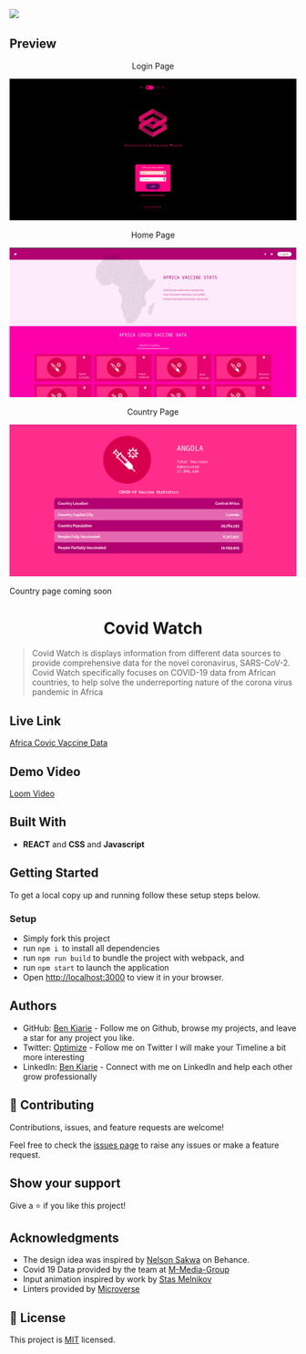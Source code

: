 ![](https://img.shields.io/badge/Microverse-blueviolet)

## Preview

<p align="center">Login Page</p>

<img src="./src/assets/login-page.png">

<p align="center">Home Page</p>

<img src="./src/assets/africa-covid.png">

<p align="center">Country Page</p>

<img src="./src/assets/countrypage.png">

Country page coming soon

<h1 align="center">Covid Watch</h1>

> Covid Watch is displays information from different data sources to provide comprehensive data for the novel coronavirus, SARS-CoV-2.
> Covid Watch specifically focuses on COVID-19 data from African countries, to help solve the underreporting nature of the corona virus pandemic in Africa

## Live Link

[Africa Covic Vaccine Data](https://covid-vaccine-watch.herokuapp.com/)

## Demo Video

[Loom Video](https://covid-vaccine-watch.herokuapp.com/)

## Built With

- **REACT** and **CSS** and **Javascript**

## Getting Started

To get a local copy up and running follow these setup steps below.

### Setup

- Simply fork this project
- run `npm i `to install all dependencies
- run `npm run build` to bundle the project with webpack, and
- run `npm start` to launch the application
- Open [http://localhost:3000](http://localhost:3000) to view it in your browser.

## Authors

- GitHub: [Ben Kiarie](https://github.com/Benmuiruri) - Follow me on Github, browse my projects, and leave a star for any project you like.
- Twitter: [Optimize](https://twitter.com/_optimize) - Follow me on Twitter I will make your Timeline a bit more interesting
- LinkedIn: [Ben Kiarie](https://www.linkedin.com/in/benjamin-kiarie-180b66149/) - Connect with me on LinkedIn and help each other grow professionally

## 🤝 Contributing

Contributions, issues, and feature requests are welcome!

Feel free to check the [issues page](https://github.com/Benmuiruri/covid-watch/issues) to raise any issues or make a feature request.

## Show your support

Give a ⭐️ if you like this project!

## Acknowledgments
- The design idea was inspired by [Nelson Sakwa](https://www.behance.net/gallery/31579789/Ballhead-App-(Free-PSDs)) on Behance.
- Covid 19 Data provided by the team at [M-Media-Group](https://github.com/M-Media-Group/Covid-19-API)
- Input animation inspired by work by [Stas Melnikov](https://linktr.ee/melnik909)
- Linters provided by [Microverse](https://github.com/microverseinc/linters-config/)

## 📝 License

This project is [MIT](https://opensource.org/licenses/MIT) licensed.

